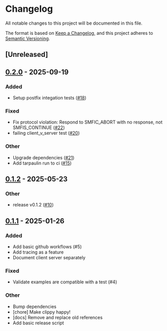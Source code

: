 # Changelog

All notable changes to this project will be documented in this file.

The format is based on [Keep a Changelog](https://keepachangelog.com/en/1.0.0/),
and this project adheres to [Semantic Versioning](https://semver.org/spec/v2.0.0.html).

## [Unreleased]

## [0.2.0](https://github.com/girstenbrei/miltr/compare/miltr-v0.1.2...miltr-v0.1.3) - 2025-09-19

### Added

- Setup postfix integation tests ([#18](https://github.com/girstenbrei/miltr/pull/18))

### Fixed

- Fix protocol violation: Respond to SMFIC_ABORT with no response, not SMFIS_CONTINUE ([#22](https://github.com/girstenbrei/miltr/pull/22))
- failing client_v_server test ([#20](https://github.com/girstenbrei/miltr/pull/20))

### Other

- Upgrade dependencies ([#21](https://github.com/girstenbrei/miltr/pull/21))
- Add tarpaulin run to ci ([#15](https://github.com/girstenbrei/miltr/pull/15))

## [0.1.2](https://github.com/girstenbrei/miltr/compare/miltr-v0.1.1...miltr-v0.1.2) - 2025-05-23

### Other

- release v0.1.2 ([#10](https://github.com/girstenbrei/miltr/pull/10))

## [0.1.1](https://github.com/girstenbrei/miltr/compare/miltr-v0.1.0...miltr-v0.1.1) - 2025-01-26

### Added

- Add basic github workflows (#5)
- Add tracing as a feature
- Document client server separately

### Fixed

- Validate examples are compatible with a test (#4)

### Other

- Bump dependencies
- [chore] Make clippy happy!
- [docs] Remove and replace old references
- Add basic release script
